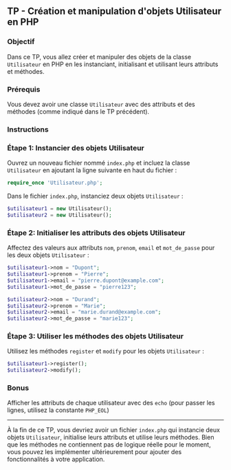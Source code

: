 ## TP - Création et manipulation d'objets Utilisateur en PHP

### Objectif
Dans ce TP, vous allez créer et manipuler des objets de la classe `Utilisateur` en PHP en les instanciant, initialisant et utilisant leurs attributs et méthodes.

### Prérequis
Vous devez avoir une classe `Utilisateur` avec des attributs et des méthodes (comme indiqué dans le TP précédent).

### Instructions

### Étape 1: Instancier des objets Utilisateur
Ouvrez un nouveau fichier nommé `index.php` et incluez la classe `Utilisateur` en ajoutant la ligne suivante en haut du fichier :

```php
require_once 'Utilisateur.php';
```

Dans le fichier `index.php`, instanciez deux objets `Utilisateur` :

```php
$utilisateur1 = new Utilisateur();
$utilisateur2 = new Utilisateur();
```

### Étape 2: Initialiser les attributs des objets Utilisateur
Affectez des valeurs aux attributs `nom`, `prenom`, `email` et `mot_de_passe` pour les deux objets `Utilisateur` :

```php
$utilisateur1->nom = "Dupont";
$utilisateur1->prenom = "Pierre";
$utilisateur1->email = "pierre.dupont@example.com";
$utilisateur1->mot_de_passe = "pierre123";

$utilisateur2->nom = "Durand";
$utilisateur2->prenom = "Marie";
$utilisateur2->email = "marie.durand@example.com";
$utilisateur2->mot_de_passe = "marie123";
```

### Étape 3: Utiliser les méthodes des objets Utilisateur
Utilisez les méthodes `register` et `modify` pour les objets `Utilisateur` :

```php
$utilisateur1->register();
$utilisateur2->modify();
```

### Bonus
Afficher les attributs de chaque utilisateur avec des `echo` (pour passer les lignes, utilisez la constante `PHP_EOL`)

----
À la fin de ce TP, vous devriez avoir un fichier `index.php` qui instancie deux objets `Utilisateur`, initialise leurs attributs et utilise leurs méthodes. 
Bien que les méthodes ne contiennent pas de logique réelle pour le moment, vous pouvez les implémenter ultérieurement pour ajouter des fonctionnalités à votre application.
